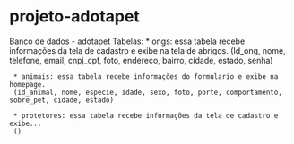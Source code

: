 # projeto-adotapet

Banco de dados - adotapet
 Tabelas: 
     * ongs: essa tabela recebe informações da tela de cadastro e exibe na tela de abrigos.
     (Id_ong, nome, telefone, email, cnpj_cpf, foto, endereco, bairro, cidade, estado, senha)

     * animais: essa tabela recebe informações do formulario e exibe na homepage.
     (id_animal, nome, especie, idade, sexo, foto, porte, comportamento, sobre_pet, cidade, estado)

     * protetores: essa tabela recebe informações da tela de cadastro e exibe...
     ()